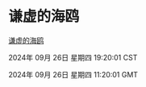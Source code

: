 # 谦虚的海鸥
[谦虚的海鸥](http://219.139.198.207:56308/qxdho/course/base/hotlink/index.php)

2024年 09月 26日 星期四 19:20:01 CST

2024年 09月 26日 星期四 11:20:01 GMT

